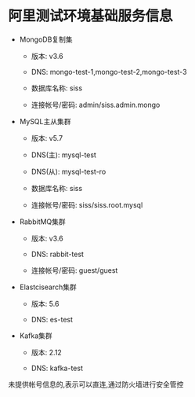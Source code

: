 # 阿里测试环境基础服务信息

- MongoDB复制集
  
  - 版本: v3.6
  
  - DNS: mongo-test-1,mongo-test-2,mongo-test-3

  - 数据库名称: siss

  - 连接帐号/密码: admin/siss.admin.mongo
  
- MySQL主从集群
  
  - 版本: v5.7
  
  - DNS(主): mysql-test
  
  - DNS(从): mysql-test-ro

  - 数据库名称: siss
  
  - 连接帐号/密码: siss/siss.root.mysql

- RabbitMQ集群
  
  - 版本: v3.6
  
  - DNS: rabbit-test

  - 连接帐号/密码: guest/guest
  
- Elastcisearch集群
  
  - 版本: 5.6
  
  - DNS: es-test

- Kafka集群
  
  - 版本: 2.12

  - DNS: kafka-test

未提供帐号信息的,表示可以直连,通过防火墙进行安全管控